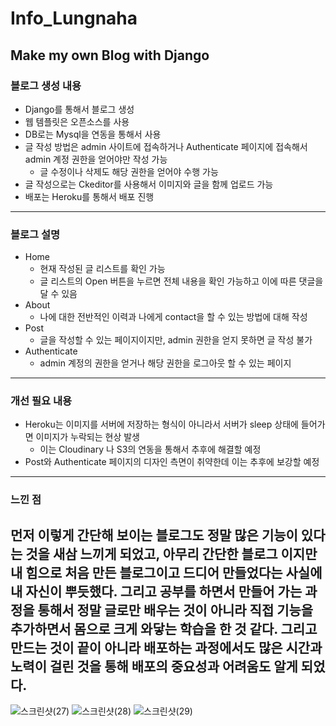# Info_Lungnaha
Make my own Blog with Django
------------------------------------
### 블로그 생성 내용
  * Django를 통해서 블로그 생성
  * 웹 템플릿은 오픈소스를 사용
  * DB로는 Mysql을 연동을 통해서 사용
  * 글 작성 방법은 admin 사이트에 접속하거나 Authenticate 페이지에 접속해서 admin 계정 권한을 얻어야만 작성 가능
      * 글 수정이나 삭제도 해당 권한을 얻어야 수행 가능
  * 글 작성으로는 Ckeditor를 사용해서 이미지와 글을 함께 업로드 가능
  * 배포는 Heroku를 통해서 배포 진행
----------------------------------
### 블로그 설명
  * Home
      * 현재 작성된 글 리스트를 확인 가능
      * 글 리스트의 Open 버튼을 누르면 전체 내용을 확인 가능하고 이에 따른 댓글을 달 수 있음
  * About
      * 나에 대한 전반적인 이력과 나에게 contact을 할 수 있는 방법에 대해 작성
  * Post
      * 글을 작성할 수 있는 페이지이지만, admin 권한을 얻지 못하면 글 작성 불가
  * Authenticate
      * admin 계정의 권한을 얻거나 해당 권한을 로그아웃 할 수 있는 페이지
----------------------------
### 개선 필요 내용
  * Heroku는 이미지를 서버에 저장하는 형식이 아니라서 서버가 sleep 상태에 들어가면 이미지가 누락되는 현상 발생
      * 이는 Cloudinary 나 S3의 연동을 통해서 추후에 해결할 예정
  * Post와 Authenticate 페이지의 디자인 측면이 취약한데 이는 추후에 보강할 예정
---------------------
### 느낀 점
먼저 이렇게 간단해 보이는 블로그도 정말 많은 기능이 있다는 것을 새삼 느끼게 되었고, 아무리 간단한 블로그 이지만 내 힘으로 처음 만든 블로그이고 드디어 만들었다는 사실에 내 자신이 뿌듯했다.
그리고 공부를 하면서 만들어 가는 과정을 통해서 정말 글로만 배우는 것이 아니라 직접 기능을 추가하면서 몸으로 크게 와닿는 학습을 한 것 같다. 그리고 만드는 것이 끝이 아니라 배포하는 과정에서도
많은 시간과 노력이 걸린 것을 통해 배포의 중요성과 어려움도 알게 되었다.
----------------------
![스크린샷(27)](https://user-images.githubusercontent.com/67555400/110235377-095d2d00-7f73-11eb-855a-b4310117caa3.png)
![스크린샷(28)](https://user-images.githubusercontent.com/67555400/110235389-17ab4900-7f73-11eb-99dc-a9babd2648bc.png)
![스크린샷(29)](https://user-images.githubusercontent.com/67555400/110235399-2134b100-7f73-11eb-8929-1380fdb0b32f.png)
